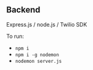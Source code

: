 ## Backend

Express.js / node.js / Twilio SDK

To run:
- `npm i`
- `npm i -g nodemon`
- `nodemon server.js`